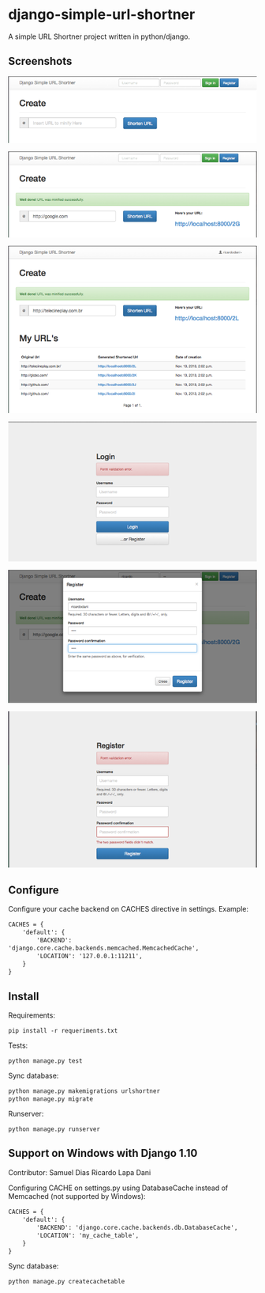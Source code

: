 django-simple-url-shortner
==========================

A simple URL Shortner project written in python/django.

Screenshots
-----------

![Create](/screenshots/create.png "Create")

![Created with Success](/screenshots/create_success.png "Created with success")

![Index Logged in](/screenshots/index_logged_in.png "Index page logged in")

![Login page](/screenshots/login_page.png "Login page")

![Register modal](/screenshots/register_modal.png "Register modal")

![Register page](/screenshots/register_page.png "Register page")

Configure
---------

Configure your cache backend on CACHES directive in settings.
Example:

    CACHES = {
        'default': {
            'BACKEND': 'django.core.cache.backends.memcached.MemcachedCache',
            'LOCATION': '127.0.0.1:11211',
        }
    }

Install
-------

Requirements:

    pip install -r requeriments.txt

Tests:

    python manage.py test

Sync database:

    python manage.py makemigrations urlshortner
    python manage.py migrate

Runserver:

    python manage.py runserver

Support on Windows with Django 1.10
-----------------------------------

Contributor: Samuel Dias
             Ricardo Lapa Dani

Configuring CACHE on settings.py using DatabaseCache instead of Memcached (not supported by Windows):

    CACHES = {
        'default': {
            'BACKEND': 'django.core.cache.backends.db.DatabaseCache',
            'LOCATION': 'my_cache_table',
        }
    }

Sync database:

    python manage.py createcachetable